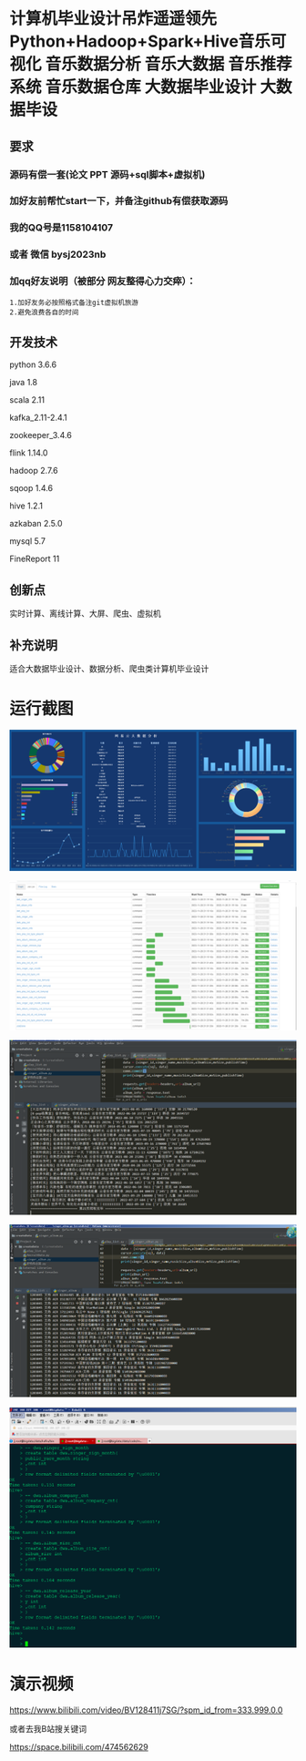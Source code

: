 # 计算机毕业设计吊炸遥遥领先Python+Hadoop+Spark+Hive音乐可视化 音乐数据分析 音乐大数据 音乐推荐系统 音乐数据仓库 大数据毕业设计 大数据毕设

## 要求
### 源码有偿一套(论文 PPT 源码+sql脚本+虚拟机)
### 
### 加好友前帮忙start一下，并备注github有偿获取源码
### 我的QQ号是1158104107 

### 或者 微信 bysj2023nb

### 加qq好友说明（被部分  网友整得心力交瘁）：
    1.加好友务必按照格式备注git虚拟机旅游
    2.避免浪费各自的时间














## 开发技术
python 3.6.6 

java  1.8 

scala 2.11 

kafka_2.11-2.4.1 

zookeeper_3.4.6 

flink 1.14.0 

hadoop 2.7.6 

sqoop 1.4.6 

hive 1.2.1 

azkaban 2.5.0 

mysql 5.7 

FineReport 11 

## 创新点

实时计算、离线计算、大屏、爬虫、虚拟机



## 补充说明
适合大数据毕业设计、数据分析、爬虫类计算机毕业设计









# 运行截图

![](111.png)


![](1.png)

![2](2.png)

![3](3.png)

![4](4.png)











# 演示视频

https://www.bilibili.com/video/BV128411j7SG/?spm_id_from=333.999.0.0

或者去我B站搜关键词

https://space.bilibili.com/474562629